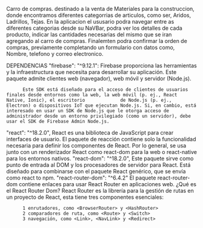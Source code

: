 Carro de compras.
  destinado a la venta de Materiales para la construccion, donde encontramos diferentes categorrias de articulos, como ser, Aridos, Ladrillos, Tejas. 
  En la aplicacion el ususario podra navegar entre as diferentes categorias desde su NaVBar, podra ver los detalles de cada producto, indicar las cantidades necesarias   del mismo que se iran agregando al carro de compras. Finalemten podra confirmar la orden de compras, previamente completando un formulario con datos como, Nombre,      telefono y correo electronico.
  


DEPENDENCIAS
  "firebase": "^9.12.1":
          Firebase proporciona las herramientas y la infraestructura que necesita para desarrollar su aplicación. Este paquete admite clientes web (navegador), web               móvil y servidor (Node.js).
         
          Este SDK está diseñado para el acceso de clientes de usuarios finales desde entornos como la web, la web móvil (p. ej., React Native, Ionic), el escritorio             de Node.js (p. ej., Electron) o dispositivos IoT que ejecutan Node.js. Si, en cambio, está interesado en usar un SDK de Node.js que le otorga acceso de                 administrador desde un entorno privilegiado (como un servidor), debe usar el SDK de Firebase Admin Node.js.
  "react": "^18.2.0",
          React es una biblioteca de JavaScript para crear interfaces de usuario.
          El paquete de reacción contiene solo la funcionalidad necesaria para definir los componentes de React. Por lo general, se usa junto con un renderizador React           como react-dom para la web o react-native para los entornos nativos.
  "react-dom": "^18.2.0",
          Este paquete sirve como punto de entrada al DOM y los procesadores de servidor para React. Está diseñado para combinarse con el paquete React genérico, que             se envía como react to npm.
  "react-router-dom": "^6.4.2"
          El paquete react-router-dom contiene enlaces para usar React Router en aplicaciones web. 
          ¿Qué es el React Router Dom?
          React Router es la librería  para la gestión de rutas en un proyecto de React, esta tiene tres componentes esenciales: 
       
          1 enrutadores, como <BrowserRouter> y <HashRouter>
          2 comparadores de ruta, como <Route> y <Switch>
          3 navegación, como <Link>, <NavLink> y <Redirect>
